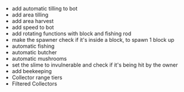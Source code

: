 - add automatic tilling to bot
- add area tilling
- add area harvest
- add speed to bot
- add rotating functions with block and fishing rod
- make the spawner check if it's inside a block, to spawn 1 block up
- automatic fishing
- automatic butcher
- automatic mushrooms
- set the slime to invulnerable and check if it's being hit by the owner
- add beekeeping
- Collector range tiers
- Filtered Collectors
